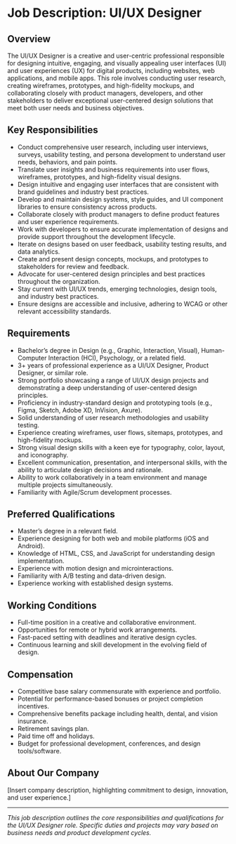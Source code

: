 # Job Description: UI/UX Designer

## Overview

The UI/UX Designer is a creative and user-centric professional responsible for designing intuitive, engaging, and visually appealing user interfaces (UI) and user experiences (UX) for digital products, including websites, web applications, and mobile apps. This role involves conducting user research, creating wireframes, prototypes, and high-fidelity mockups, and collaborating closely with product managers, developers, and other stakeholders to deliver exceptional user-centered design solutions that meet both user needs and business objectives.

## Key Responsibilities

- Conduct comprehensive user research, including user interviews, surveys, usability testing, and persona development to understand user needs, behaviors, and pain points.
- Translate user insights and business requirements into user flows, wireframes, prototypes, and high-fidelity visual designs.
- Design intuitive and engaging user interfaces that are consistent with brand guidelines and industry best practices.
- Develop and maintain design systems, style guides, and UI component libraries to ensure consistency across products.
- Collaborate closely with product managers to define product features and user experience requirements.
- Work with developers to ensure accurate implementation of designs and provide support throughout the development lifecycle.
- Iterate on designs based on user feedback, usability testing results, and data analytics.
- Create and present design concepts, mockups, and prototypes to stakeholders for review and feedback.
- Advocate for user-centered design principles and best practices throughout the organization.
- Stay current with UI/UX trends, emerging technologies, design tools, and industry best practices.
- Ensure designs are accessible and inclusive, adhering to WCAG or other relevant accessibility standards.

## Requirements

- Bachelor’s degree in Design (e.g., Graphic, Interaction, Visual), Human-Computer Interaction (HCI), Psychology, or a related field.
- 3+ years of professional experience as a UI/UX Designer, Product Designer, or similar role.
- Strong portfolio showcasing a range of UI/UX design projects and demonstrating a deep understanding of user-centered design principles.
- Proficiency in industry-standard design and prototyping tools (e.g., Figma, Sketch, Adobe XD, InVision, Axure).
- Solid understanding of user research methodologies and usability testing.
- Experience creating wireframes, user flows, sitemaps, prototypes, and high-fidelity mockups.
- Strong visual design skills with a keen eye for typography, color, layout, and iconography.
- Excellent communication, presentation, and interpersonal skills, with the ability to articulate design decisions and rationale.
- Ability to work collaboratively in a team environment and manage multiple projects simultaneously.
- Familiarity with Agile/Scrum development processes.

## Preferred Qualifications

- Master’s degree in a relevant field.
- Experience designing for both web and mobile platforms (iOS and Android).
- Knowledge of HTML, CSS, and JavaScript for understanding design implementation.
- Experience with motion design and microinteractions.
- Familiarity with A/B testing and data-driven design.
- Experience working with established design systems.

## Working Conditions

- Full-time position in a creative and collaborative environment.
- Opportunities for remote or hybrid work arrangements.
- Fast-paced setting with deadlines and iterative design cycles.
- Continuous learning and skill development in the evolving field of design.

## Compensation

- Competitive base salary commensurate with experience and portfolio.
- Potential for performance-based bonuses or project completion incentives.
- Comprehensive benefits package including health, dental, and vision insurance.
- Retirement savings plan.
- Paid time off and holidays.
- Budget for professional development, conferences, and design tools/software.

## About Our Company

[Insert company description, highlighting commitment to design, innovation, and user experience.]

---

_This job description outlines the core responsibilities and qualifications for the UI/UX Designer role. Specific duties and projects may vary based on business needs and product development cycles._
